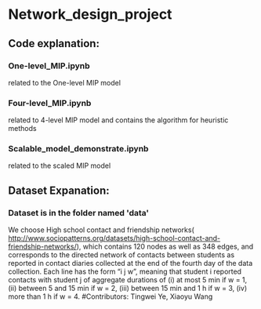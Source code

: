 # Network_design_project
## Code explanation:
### One-level_MIP.ipynb 
related to the One-level MIP model
### Four-level_MIP.ipynb 
related to 4-level MIP model and contains the algorithm for heuristic methods
### Scalable_model_demonstrate.ipynb 
related to the scaled MIP model
## Dataset Expanation:
### Dataset is in the folder named 'data'
We choose High school contact and friendship networks( http://www.sociopatterns.org/datasets/high-school-contact-and-friendship-networks/), which contains 120 nodes as well as 348 edges, and corresponds to the directed network of contacts between students as reported in contact diaries collected at the end of the fourth day of the data collection. Each line has the form “i j w”, meaning that student i reported contacts with student j of aggregate durations of (i) at most 5 min if w = 1, (ii) between 5 and 15 min if w = 2, (iii) between 15 min and 1 h if w = 3, (iv) more than 1 h if w = 4.
#Contributors: Tingwei Ye, Xiaoyu Wang
